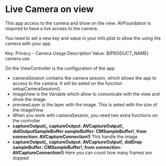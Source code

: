 # Live Camera on view

This app access to the camera and show on the view. AVFoundation is required to have a live access to the camera. 

You need to set a new key and value in your Info.plist to allow the using the camera with your app. 

Key:    Privacy - Camera Usage Description
Value:  $(PRODUCT_NAME) camera use

On the ViewController is the configuration of the app.

- cameraSession contains the camera session, which allows the app to access to the camera. It will be seted on the function setupCameraSession().
- imageView is the Variable which allow to comunicate with the view and show the image.
- previewLayer is the layer with the image. This is seted with the size of the imageView.
- When you work with cameraSession, you need two extra functions on the controller 
- **captureOutput(_ captureOutput: AVCaptureOutput!, didOutputSampleBuffer sampleBuffer: CMSampleBuffer!, from connection: AVCaptureConnection!)** This handle the image 
- **captureOutput(_ captureOutput: AVCaptureOutput!, didDrop sampleBuffer: CMSampleBuffer!, from connection: AVCaptureConnection!)** Here you can count how many frames are dopped
